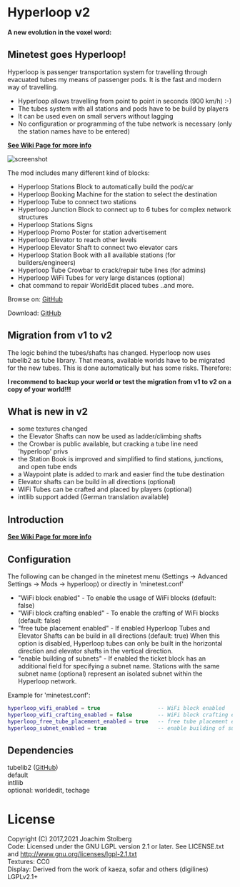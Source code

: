 # Hyperloop v2

**A new evolution in the voxel word:**

## Minetest goes Hyperloop!

Hyperloop is passenger transportation system for travelling through evacuated tubes my means of passenger pods.
It is the fast and modern way of travelling.
* Hyperloop allows travelling from point to point in seconds (900 km/h) :-)
* The tubes system with all stations and pods have to be build by players
* It can be used even on small servers without lagging
* No configuration or programming of the tube network is necessary (only the station names have to be entered)

**[See Wiki Page for more info](https://github.com/joe7575/Minetest-Hyperloop/wiki)**

![screenshot](https://github.com/joe7575/Minetest-Hyperloop/blob/master/screenshot.png)


The mod includes many different kind of blocks:
- Hyperloop Stations Block to automatically build the pod/car
- Hyperloop Booking Machine for the station to select the destination
- Hyperloop Tube to connect two stations
- Hyperloop Junction Block to connect up to 6 tubes for complex network structures
- Hyperloop Stations Signs
- Hyperloop Promo Poster for station advertisement
- Hyperloop Elevator to reach other levels
- Hyperloop Elevator Shaft to connect two elevator cars 
- Hyperloop Station Book with all available stations (for builders/engineers)
- Hyperloop Tube Crowbar to crack/repair tube lines (for admins)
- Hyperloop WiFi Tubes for very large distances (optional)
- chat command to repair WorldEdit placed tubes
..and more.


Browse on: [GitHub](https://github.com/joe7575/Minetest-Hyperloop)

Download: [GitHub](https://github.com/joe7575/Minetest-Hyperloop/archive/master.zip)


## Migration from v1 to v2
The logic behind the tubes/shafts has changed. Hyperloop now uses tubelib2 as tube library.
That means, available worlds have to be migrated for the new tubes. This is done automatically but
has some risks. Therefore:

**I recommend to backup your world or test the migration from v1 to v2 on a copy of your world!!!**


## What is new in v2
- some textures changed
- the Elevator Shafts can now be used as ladder/climbing shafts
- the Crowbar is public available, but cracking a tube line need 'hyperloop' privs
- the Station Book is improved and simplified to find stations, junctions, and open tube ends
- a Waypoint plate is added to mark and easier find the tube destination
- Elevator shafts can be build in all directions (optional)
- WiFi Tubes can be crafted and placed by players (optional)
- intllib support added (German translation available)


## Introduction

**[See Wiki Page for more info](https://github.com/joe7575/Minetest-Hyperloop/wiki)**


## Configuration
The following can be changed in the minetest menu (Settings -> Advanced Settings -> Mods -> hyperloop) or directly in 'minetest.conf'
* "WiFi block enabled" - To enable the usage of WiFi blocks (default: false)
* "WiFi block crafting enabled" - To enable the crafting of WiFi blocks (default: false)
* "free tube placement enabled" - If enabled Hyperloop Tubes and Elevator Shafts can be build in all directions (default: true)
  When this option is disabled, Hyperloop tubes can only be built in the horizontal direction and elevator shafts in the vertical direction.
* "enable building of subnets" - If enabled the ticket block has an additional field for specifying a subnet name. Stations with the same subnet name (optional) represent an isolated subnet within the Hyperloop network.

Example for 'minetest.conf':
```LUA
hyperloop_wifi_enabled = true                  -- WiFi block enabled
hyperloop_wifi_crafting_enabled = false        -- WiFi block crafting enabled
hyperloop_free_tube_placement_enabled = true   -- free tube placement enabled
hyperloop_subnet_enabled = true                -- enable building of subnets
```

## Dependencies
tubelib2 ([GitHub](https://github.com/joe7575/tubelib2))  
default  
intllib  
optional: worldedit, techage


# License
Copyright (C) 2017,2021 Joachim Stolberg  
Code: Licensed under the GNU LGPL version 2.1 or later. See LICENSE.txt and http://www.gnu.org/licenses/lgpl-2.1.txt  
Textures: CC0  
Display: Derived from the work of kaeza, sofar and others (digilines) LGPLv2.1+
